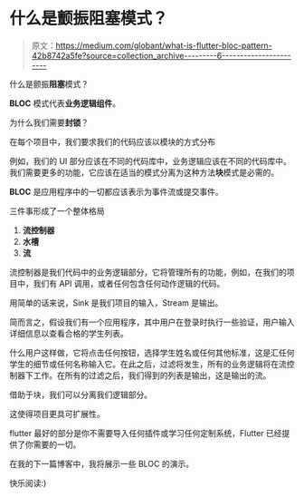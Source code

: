 # 什么是颤振阻塞模式？

> 原文：<https://medium.com/globant/what-is-flutter-bloc-pattern-42b8742a5fe?source=collection_archive---------6----------------------->

什么是颤振**阻塞**模式？

**BLOC** 模式代表**业务逻辑组件**。

为什么我们需要**封锁**？

在每个项目中，我们要求我们的代码应该以模块的方式分布

例如，我们的 UI 部分应该在不同的代码库中，业务逻辑应该在不同的代码库中。我们需要更多的功能，它应该在适当的模式分离为这种方法**块**模式是必需的。

**BLOC** 是应用程序中的一切都应该表示为事件流或提交事件。

三件事形成了一个整体格局

1.  **流控制器**
2.  **水槽**
3.  **流**

流控制器是我们代码中的业务逻辑部分，它将管理所有的功能，例如，在我们的项目中，我们有 API 调用，或者任何包含任何动作逻辑的代码。

用简单的话来说，Sink 是我们项目的输入，Stream 是输出。

简而言之，假设我们有一个应用程序，其中用户在登录时执行一些验证，用户输入详细信息以查看合格的学生列表。

什么用户这样做，它将点击任何按钮，选择学生姓名或任何其他标准，这是汇任何学生的细节或任何名称输入它。在此之后，过滤将发生，所有的业务逻辑将在流控制器下工作。在所有的过滤之后，我们得到的列表是输出，这是输出的流。

借助于块，我们可以分离我们逻辑部分。

这使得项目更具可扩展性。

flutter 最好的部分是你不需要导入任何插件或学习任何定制系统，Flutter 已经提供了你需要的一切。

在我的下一篇博客中，我将展示一些 BLOC 的演示。

快乐阅读:)